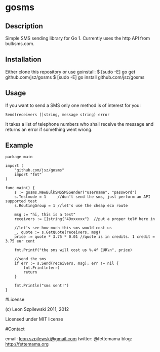 # gosms

## Description

Simple SMS sending library for Go 1. Currently uses the http API from bulksms.com.

## Installation

Either clone this repository or use goinstall:
	$ [sudo -E] go get github.com/jsz/gosms
	$ [sudo -E] go install github.com/jsz/gosms

## Usage

If you want to send a SMS only one method is of interest for you:

	Send(receivers []string, message string) error

It takes a list of telephone numbers who shall receive the message and returns an error if something went wrong.

## Example
	package main

	import (
		"github.com/jsz/gosms"
		import "fmt"
	)

	func main() {
		s := gosms.NewBulkSMSSMSSender("username", "password")
		s.Testmode = 1     //don't send the sms, just perform an API supported test
		s.RoutingGroup = 1 //let's use the cheap eco route

		msg := "hi, this is a test"
		receivers := []string{"49xxxxxx"}  //put a proper tel# here in

		//let's see how much this sms would cost us
		_, quote := s.GetQuote(receivers, msg)
		price := quote * 3.75 * 0.01 //quote is in credits. 1 credit = 3.75 eur cent

		fmt.Printf("the sms will cost us %.4f EUR\n", price)

		//send the sms
		if err := s.Send(receivers, msg); err != nil {
			fmt.Println(err)
			return
		}

		fmt.Println("sms sent!")
	}

#License 

(c) Leon Szpilewski 2011, 2012

Licensed under MIT license

#Contact

email: leon.szpilewski@gmail.com
twitter: @fettemama
blog: http://fettemama.org

